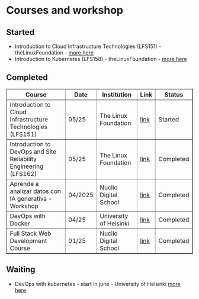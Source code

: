 # Courses and workshop
## Started
- Introduction to Cloud Infrastructure Technologies (LFS151)         - theLinuxFoundation - [more here](https://training.linuxfoundation.org/training/introduction-to-cloud-infrastructure-technologies/)
- Introduction to Kubernetes (LFS158)                                - theLinuxFoundation - [more here](https://training.linuxfoundation.org/training/introduction-to-kubernetes/)

## Completed
<table border="1" cellspacing="0" cellpadding="8">
  <thead>
    <tr>
      <th>Course</th>
      <th>Date</th>
      <th>Institution</th>
      <th>Link</th>
      <th>Status</th>
    </tr>
  </thead>
  <tbody>
    <tr>
      <td>Introduction to Cloud Infrastructure Technologies (LFS151)</td>
      <td>05/25</td>
      <td>The Linux Foundation</td>
      <td><a href="https://github.com/luigicucciolillo/Certifications/tree/main/The%20linux%20foundation/Introduction%20to%20DevOps%20and%20Site%20Reliability%20Engineering%20LFS162](https://training.linuxfoundation.org/training/introduction-to-cloud-infrastructure-technologies/" target="_blank">link</a></td>
      <td>Started</td>
    </tr>
    <tr>
      <td>Introduction to DevOps and Site Reliability Engineering (LFS162)</td>
      <td>05/25</td>
      <td>The Linux Foundation</td>
      <td><a href="https://github.com/luigicucciolillo/Certifications/tree/main/The%20linux%20foundation/Introduction%20to%20DevOps%20and%20Site%20Reliability%20Engineering%20LFS162" target="_blank">link</a></td>
      <td>Completed</td>
    </tr>
    <tr>
      <td>Aprende a analizar datos con IA generativa - Workshop</td>
      <td>04/2025</td>
      <td>Nuclio Digital School</td>
      <td><a href="https://github.com/luigicucciolillo/Certifications/tree/main/workshop%20-%20Aprende%20a%20analizar%20datos%20con%20IA%20generativa" target="_blank">link</a></td>
      <td>Completed</td>
    </tr>
    <tr>
      <td>DevOps with Docker</td>
      <td>04/25</td>
      <td>University of Helsinki</td>
      <td><a href="https://github.com/luigicucciolillo/Certifications/tree/main/DevOps%20with%20Docker%20-%20Helsinki%20University" target="_blank">link</a></td>
      <td>Completed</td>
    </tr>
    <tr>
      <td>Full Stack Web Development Course</td>
      <td>01/25</td>
      <td>Nuclio Digital School</td>
      <td><a href="https://github.com/luigicucciolillo/Certifications/tree/main/Full%20stack%20development%20-%20Nuclio%20digital%20school" target="_blank">link</a></td>
      <td>Completed</td>
    </tr>
  </tbody>
</table>

## Waiting
- DevOps with kubernetes                                             - start in june   - University of Helsinki  [more here](https://devopswithkubernetes.com/)
<!--
**luigicucciolillo/luigicucciolillo** is a ✨ _special_ ✨ repository because its `README.md` (this file) appears on your GitHub profile.

Here are some ideas to get you started:

- 🔭 I’m currently working on ...
- 🌱 I’m currently learning ...
- 👯 I’m looking to collaborate on ...
- 🤔 I’m looking for help with ...
- 💬 Ask me about ...
- 📫 How to reach me: ...
- 😄 Pronouns: ...
- ⚡ Fun fact: ...
-->
